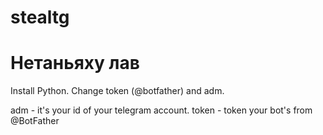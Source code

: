 # stealtg
Нетаньяху лав
=========================
Install Python. 
Change token (@botfather) and adm.

adm - it's your id of your telegram account.
token - token your bot's from @BotFather
